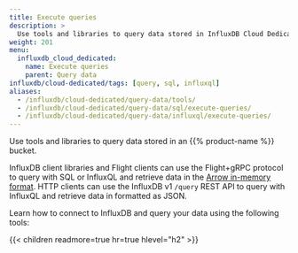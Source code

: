 ```yaml
---
title: Execute queries
description: >
  Use tools and libraries to query data stored in InfluxDB Cloud Dedicated.
weight: 201
menu:
  influxdb_cloud_dedicated:
    name: Execute queries
    parent: Query data
influxdb/cloud-dedicated/tags: [query, sql, influxql]
aliases:
  - /influxdb/cloud-dedicated/query-data/tools/
  - /influxdb/cloud-dedicated/query-data/sql/execute-queries/
  - /influxdb/cloud-dedicated/query-data/influxql/execute-queries/
---
```


Use tools and libraries to query data stored in an {{% product-name %}} bucket.

InfluxDB client libraries and Flight clients can use the Flight+gRPC protocol to query with SQL or InfluxQL and retrieve data in the [Arrow in-memory format](https://arrow.apache.org/docs/format/Columnar.html).
HTTP clients can use the InfluxDB v1 `/query` REST API to query with InfluxQL and retrieve data in formatted as JSON.

Learn how to connect to InfluxDB and query your data using the following tools:

{{< children readmore=true hr=true hlevel="h2" >}}
